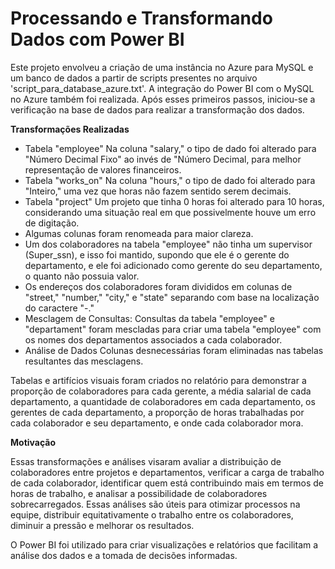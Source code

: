 # Processando e Transformando Dados com Power BI

Este projeto envolveu a criação de uma instância no Azure para MySQL e um banco de dados a partir de scripts presentes no arquivo 'script_para_database_azure.txt'. A integração do Power BI com o MySQL no Azure também foi realizada. Após esses primeiros passos, iniciou-se a verificação na base de dados para realizar a transformação dos dados.

**Transformações Realizadas**
- Tabela "employee"
Na coluna "salary," o tipo de dado foi alterado para "Número Decimal Fixo" ao invés de "Número Decimal, para melhor representação de valores financeiros.
- Tabela "works_on"
Na coluna "hours," o tipo de dado foi alterado para "Inteiro," uma vez que horas não fazem sentido serem decimais.
- Tabela "project"
Um projeto que tinha 0 horas foi alterado para 10 horas, considerando uma situação real em que possivelmente houve um erro de digitação.
- Algumas colunas foram renomeada para maior clareza.
- Um dos colaboradores na tabela "employee" não tinha um supervisor (Super_ssn), e isso foi mantido, supondo que ele é o gerente do departamento, e ele foi adicionado como gerente do seu departamento, o quanto não possuia valor.
- Os endereços dos colaboradores foram divididos em colunas de "street," "number," "city," e "state" separando com base na localização do caractere "-."
- Mesclagem de Consultas:
Consultas da tabela "employee" e "departament" foram mescladas para criar uma tabela "employee" com os nomes dos departamentos associados a cada colaborador.
- Análise de Dados
Colunas desnecessárias foram eliminadas nas tabelas resultantes das mesclagens.

Tabelas e artifícios visuais foram criados no relatório para demonstrar a proporção de colaboradores para cada gerente, a média salarial de cada departamento, a quantidade de colaboradores em cada departamento, os gerentes de cada departamento, a proporção de horas trabalhadas por cada colaborador e seu departamento, e onde cada colaborador mora.

**Motivação**

Essas transformações e análises visaram avaliar a distribuição de colaboradores entre projetos e departamentos, verificar a carga de trabalho de cada colaborador, identificar quem está contribuindo mais em termos de horas de trabalho, e analisar a possibilidade de colaboradores sobrecarregados. Essas análises são úteis para otimizar processos na equipe, distribuir equitativamente o trabalho entre os colaboradores, diminuir a pressão e melhorar os resultados.

O Power BI foi utilizado para criar visualizações e relatórios que facilitam a análise dos dados e a tomada de decisões informadas.
